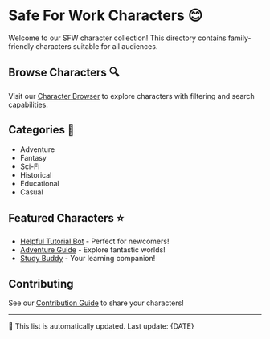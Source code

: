 # Safe For Work Characters 😊

Welcome to our SFW character collection! This directory contains family-friendly characters suitable for all audiences.

## Browse Characters 🔍
Visit our [Character Browser](https://your-future-website.com/browse/sfw) to explore characters with filtering and search capabilities.

## Categories 📑
- Adventure
- Fantasy
- Sci-Fi
- Historical
- Educational
- Casual

## Featured Characters ⭐
- [Helpful Tutorial Bot](./tutorial-bot/) - Perfect for newcomers!
- [Adventure Guide](./adventure-guide/) - Explore fantastic worlds!
- [Study Buddy](./study-buddy/) - Your learning companion!

## Contributing
See our [Contribution Guide](../../docs/getting-started/how-to-contribute.md) to share your characters!

---
🔄 This list is automatically updated. Last update: {DATE}